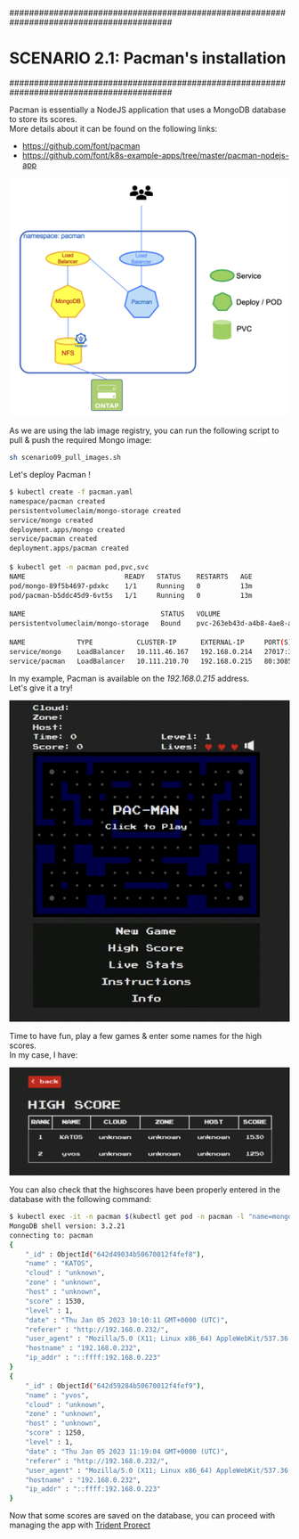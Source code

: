 #########################################################################################
# SCENARIO 2.1: Pacman's installation
#########################################################################################

Pacman is essentially a NodeJS application that uses a MongoDB database to store its scores.  
More details about it can be found on the following links:
- https://github.com/font/pacman 
- https://github.com/font/k8s-example-apps/tree/master/pacman-nodejs-app  

<p align="center"><img src="Images/1_pacman_architecture.png" width="512"></p>

As we are using the lab image registry, you can run the following script to pull & push the required Mongo image:  
```bash
sh scenario09_pull_images.sh
```

Let's deploy Pacman !  
```bash
$ kubectl create -f pacman.yaml
namespace/pacman created
persistentvolumeclaim/mongo-storage created
service/mongo created
deployment.apps/mongo created
service/pacman created
deployment.apps/pacman created

$ kubectl get -n pacman pod,pvc,svc
NAME                         READY   STATUS    RESTARTS   AGE
pod/mongo-89f5b4697-pdxkc    1/1     Running   0          13m
pod/pacman-b5ddc45d9-6vt5s   1/1     Running   0          13m

NAME                                  STATUS   VOLUME                                     CAPACITY   ACCESS MODES   STORAGECLASS        VOLUMEATTRIBUTESCLASS   AGE
persistentvolumeclaim/mongo-storage   Bound    pvc-263eb43d-a4b8-4ae8-ac7b-2ac8d6eea521   8Gi        RWO            storage-class-nfs   <unset>                 13m

NAME             TYPE           CLUSTER-IP      EXTERNAL-IP     PORT(S)           AGE
service/mongo    LoadBalancer   10.111.46.167   192.168.0.214   27017:32077/TCP   13m
service/pacman   LoadBalancer   10.111.210.70   192.168.0.215   80:30855/TCP      13m
```

In my example, Pacman is available on the _192.168.0.215_ address.  
Let's give it a try!  
<p align="center"><img src="Images/2_pacman_game.png" width="512"></p>

Time to have fun, play a few games & enter some names for the high scores.  
In my case, I have:
<p align="center"><img src="Images/3_pacman_scores.png" width="512"></p>

You can also check that the highscores have been properly entered in the database with the following command:
```bash
$ kubectl exec -it -n pacman $(kubectl get pod -n pacman -l "name=mongo" -o name) -- mongo --eval 'db.highscore.find().pretty()' pacman
MongoDB shell version: 3.2.21
connecting to: pacman
{
	"_id" : ObjectId("642d49034b50670012f4fef8"),
	"name" : "KATOS",
	"cloud" : "unknown",
	"zone" : "unknown",
	"host" : "unknown",
	"score" : 1530,
	"level" : 1,
	"date" : "Thu Jan 05 2023 10:10:11 GMT+0000 (UTC)",
	"referer" : "http://192.168.0.232/",
	"user_agent" : "Mozilla/5.0 (X11; Linux x86_64) AppleWebKit/537.36 (KHTML, like Gecko) Chrome/111.0.0.0 Safari/537.36",
	"hostname" : "192.168.0.232",
	"ip_addr" : "::ffff:192.168.0.223"
}
{
	"_id" : ObjectId("642d59284b50670012f4fef9"),
	"name" : "yvos",
	"cloud" : "unknown",
	"zone" : "unknown",
	"host" : "unknown",
	"score" : 1250,
	"level" : 1,
	"date" : "Thu Jan 05 2023 11:19:04 GMT+0000 (UTC)",
	"referer" : "http://192.168.0.232/",
	"user_agent" : "Mozilla/5.0 (X11; Linux x86_64) AppleWebKit/537.36 (KHTML, like Gecko) Chrome/111.0.0.0 Safari/537.36",
	"hostname" : "192.168.0.232",
	"ip_addr" : "::ffff:192.168.0.223"
}
```

Now that some scores are saved on the database, you can proceed with managing the app with [Trident Prorect](../2_Protect)
